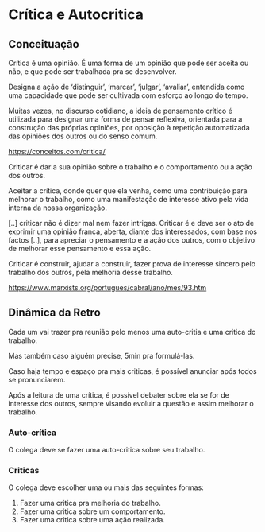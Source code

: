 # Crítica e Autocritica

## Conceituação

Crítica é uma opinião. É uma forma de um opinião que pode ser aceita ou não, e que pode ser trabalhada pra se desenvolver.

Designa a ação de ‘distinguir’, ‘marcar’, ‘julgar’, ‘avaliar’, entendida como uma capacidade que pode ser cultivada com esforço ao longo do tempo.

Muitas vezes, no discurso cotidiano, a ideia de pensamento crítico é utilizada para designar uma forma de pensar reflexiva, orientada para a construção das próprias opiniões, por oposição à repetição automatizada das opiniões dos outros ou do senso comum.

https://conceitos.com/critica/

Criticar é dar a sua opinião sobre o trabalho e o comportamento ou a ação dos outros.

Aceitar a crítica, donde quer que ela venha, como uma contribuição para melhorar o trabalho, como uma manifestação de interesse ativo pela vida interna da nossa organização.

[..] criticar não é dizer mal nem fazer intrigas. Criticar é e deve ser o ato de exprimir uma opinião franca, aberta, diante dos interessados, com base nos factos [..], para apreciar o pensamento e a ação dos outros, com o objetivo de melhorar esse pensamento e essa ação. 

Criticar é construir, ajudar a construir, fazer prova de interesse sincero pelo trabalho dos outros, pela melhoria desse trabalho.

https://www.marxists.org/portugues/cabral/ano/mes/93.htm

## Dinâmica da Retro

Cada um vai trazer pra reunião pelo menos uma auto-critia e uma critica do trabalho. 

Mas também caso alguém precise, 5min pra formulá-las.

Caso haja tempo e espaço pra mais criticas, é possível anunciar após todos se pronunciarem.

Após a leitura de uma crítica, é possível debater sobre ela se for de interesse dos outros, sempre visando evoluir a questão e assim melhorar o trabalho.

### Auto-crítica

O colega deve se fazer uma auto-critica sobre seu trabalho.

### Criticas

O colega deve escolher uma ou mais das seguintes formas:

1. Fazer uma critica pra melhoria do trabalho.
2. Fazer uma critica sobre um comportamento.
3. Fazer uma critica sobre uma ação realizada.

